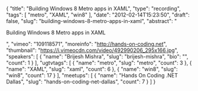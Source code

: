 {
  "title": "Building Windows 8 Metro apps in XAML",
  "type": "recording",
  "tags": [
    "metro",
    "XAML",
    "win8"
  ],
  "date": "2012-02-14T15:23:50",
  "draft": false,
  "slug": "building-windows-8-metro-apps-in-xaml",
  "abstract": "<p>Building Windows 8 Metro apps in XAML</p>",
  "vimeo": "109118571",
  "moreinfo": "http://hands-on-coding.net",
  "thumbnail": "https://i.vimeocdn.com/video/492990206_295x166.jpg",
  "speakers": [
    {
      "name": "Brijesh Mishra",
      "slug": "brijesh-mishra",
      "bio": "",
      "count": 1
    }
  ],
  "ugtvtags": [
    {
      "name": "metro",
      "slug": "metro",
      "count": 3
    },
    {
      "name": "XAML",
      "slug": "xaml",
      "count": 6
    },
    {
      "name": "win8",
      "slug": "win8",
      "count": 17
    }
  ],
  "meetups": [
    {
      "name": "Hands On Coding .NET Dallas",
      "slug": "hands-on-coding-net-dallas",
      "count": 7
    }
  ]
}